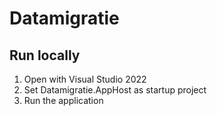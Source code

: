 # Datamigratie

## Run locally
1. Open with Visual Studio 2022 
2. Set Datamigratie.AppHost as startup project
3. Run the application 
